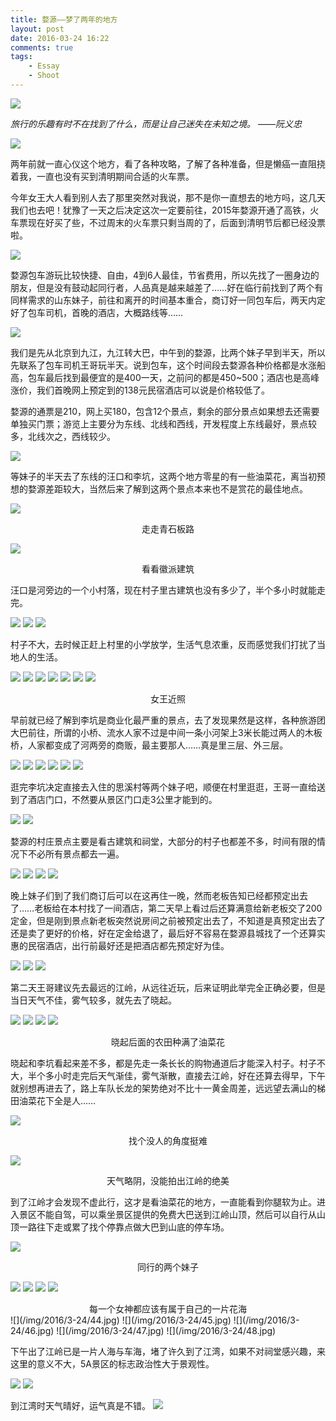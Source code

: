 ```yaml
--- 
title: 婺源——梦了两年的地方
layout: post
date: 2016-03-24 16:22
comments: true
tags: 
    - Essay
    - Shoot
---
```


![](/img/2016/3-24/1.jpg)

*旅行的乐趣有时不在找到了什么，而是让自己迷失在未知之境。 ——阮义忠*

![](/img/2016/3-24/2.jpg)

两年前就一直心仪这个地方，看了各种攻略，了解了各种准备，但是懒癌一直阻挠着我，一直也没有买到清明期间合适的火车票。

今年女王大人看到别人去了那里突然对我说，那不是你一直想去的地方吗，这几天我们也去吧！犹豫了一天之后决定这次一定要前往，2015年婺源开通了高铁，火车票现在好买了些，不过周末的火车票只剩当周的了，后面到清明节后都已经没票啦。

![](/img/2016/3-24/3.jpg)

婺源包车游玩比较快捷、自由，4到6人最佳，节省费用，所以先找了一圈身边的朋友，但是没有鼓动起同行者，人品真是越来越差了……好在临行前找到了两个有同样需求的山东妹子，前往和离开的时间基本重合，商订好一同包车后，两天内定好了包车司机，首晚的酒店，大概路线等……

![](/img/2016/3-24/4.jpg)

我们是先从北京到九江，九江转大巴，中午到的婺源，比两个妹子早到半天，所以先联系了包车司机王哥玩半天。说到包车，这个时间段去婺源各种价格都是水涨船高，包车最后找到最便宜的是400一天，之前问的都是450~500；酒店也是高峰涨价，我们首晚网上预定到的138元民宿酒店可以说是价格较低了。

婺源的通票是210，网上买180，包含12个景点，剩余的部分景点如果想去还需要单独买门票；游览上主要分为东线、北线和西线，开发程度上东线最好，景点较多，北线次之，西线较少。

![](/img/2016/3-24/5.jpg)

等妹子的半天去了东线的汪口和李坑，这两个地方零星的有一些油菜花，离当初预想的婺源差距较大，当然后来了解到这两个景点本来也不是赏花的最佳地点。

![](/img/2016/3-24/6.jpg)

<center>走走青石板路</center>

![](/img/2016/3-24/7.jpg)

<center>看看徽派建筑</center>

汪口是河旁边的一个小村落，现在村子里古建筑也没有多少了，半个多小时就能走完。

![](/img/2016/3-24/8.jpg)
![](/img/2016/3-24/9.jpg)
![](/img/2016/3-24/10.jpg)

村子不大，去时候正赶上村里的小学放学，生活气息浓重，反而感觉我们打扰了当地人的生活。

![](/img/2016/3-24/11.jpg)
![](/img/2016/3-24/12.jpg)
![](/img/2016/3-24/13.jpg)
![](/img/2016/3-24/14.jpg)
![](/img/2016/3-24/15.jpg)
![](/img/2016/3-24/16.jpg)
![](/img/2016/3-24/17.jpg)
<center>女王近照</center>

早前就已经了解到李坑是商业化最严重的景点，去了发现果然是这样，各种旅游团大巴前往，所谓的小桥、流水人家不过是中间一条小河架上3米长能过两人的木板桥，人家都变成了河两旁的商贩，最主要那人……真是里三层、外三层。

![](/img/2016/3-24/18.jpg)
![](/img/2016/3-24/19.jpg)
![](/img/2016/3-24/20.jpg)
![](/img/2016/3-24/21.jpg)
![](/img/2016/3-24/22.jpg)
![](/img/2016/3-24/23.jpg)

逛完李坑决定直接去入住的思溪村等两个妹子吧，顺便在村里逛逛，王哥一直给送到了酒店门口，不然要从景区门口走3公里才能到的。

![](/img/2016/3-24/24.jpg)
![](/img/2016/3-24/25.jpg)

婺源的村庄景点主要是看古建筑和祠堂，大部分的村子也都差不多，时间有限的情况下不必所有景点都去一遍。

![](/img/2016/3-24/26.jpg)
![](/img/2016/3-24/27.jpg)
![](/img/2016/3-24/28.jpg)
![](/img/2016/3-24/29.jpg)

晚上妹子们到了我们商订后可以在这再住一晚，然而老板告知已经都预定出去了……老板给在本村找了一间酒店，第二天早上看过后还算满意给新老板交了200定金，但是刚到景点新老板突然说房间之前被预定出去了，不知道是真预定出去了还是卖了更好的价格，好在定金给退了，最后好不容易在婺源县城找了一个还算实惠的民宿酒店，出行前最好还是把酒店都先预定好为佳。

![](/img/2016/3-24/30.jpg)
![](/img/2016/3-24/31.jpg)
![](/img/2016/3-24/32.jpg)

第二天王哥建议先去最远的江岭，从远往近玩，后来证明此举完全正确必要，但是当日天气不佳，雾气较多，就先去了晓起。

![](/img/2016/3-24/33.jpg)
![](/img/2016/3-24/34.jpg)
![](/img/2016/3-24/35.jpg)
![](/img/2016/3-24/36.jpg)
<center>晓起后面的农田种满了油菜花</center>

晓起和李坑看起来差不多，都是先走一条长长的购物通道后才能深入村子。村子不大，半个多小时走完后天气渐佳，雾气渐散，直接去江岭，好在还算去得早，下午就别想再进去了，路上车队长龙的架势绝对不比十一黄金周差，远远望去满山的梯田油菜花下全是人……

![](/img/2016/3-24/37.jpg)

<center>找个没人的角度挺难</center>

![](/img/2016/3-24/38.jpg)

<center>天气略阴，没能拍出江岭的绝美</center>

到了江岭才会发现不虚此行，这才是看油菜花的地方，一直能看到你腿软为止。进入景区不能自驾，可以乘坐景区提供的免费大巴送到江岭山顶，然后可以自行从山顶一路往下走或累了找个停靠点做大巴到山底的停车场。

![](/img/2016/3-24/39.jpg)

<center>同行的两个妹子</center>

![](/img/2016/3-24/40.jpg)
![](/img/2016/3-24/41.jpg)
![](/img/2016/3-24/42.jpg)
![](/img/2016/3-24/43.jpg)

<center>每一个女神都应该有属于自己的一片花海</center>
![](/img/2016/3-24/44.jpg)
![](/img/2016/3-24/45.jpg)
![](/img/2016/3-24/46.jpg)
![](/img/2016/3-24/47.jpg)
![](/img/2016/3-24/48.jpg)

下午出了江岭已是一片人海与车海，堵了许久到了江湾，如果不对祠堂感兴趣，来这里的意义不大，5A景区的标志政治性大于景观性。

![](/img/2016/3-24/49.jpg)
![](/img/2016/3-24/50.jpg)

到江湾时天气晴好，运气真是不错。
![](/img/2016/3-24/51.jpg)

